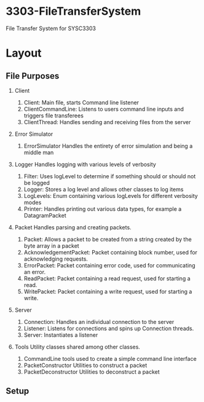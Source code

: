 # 3303-FileTransferSystem
File Transfer System for SYSC3303

# Layout

## File Purposes

1. Client
    1. Client: Main file, starts Command line listener
    2. ClientCommandLine: Listens to users command line inputs and triggers file transferees
    3. ClientThread: Handles sending and receiving files from the server
    
2. Error Simulator
    1. ErrorSimulator Handles the entirety of error simulation and being a middle man
    
3. Logger    Handles logging with various levels of verbosity
    1. Filter: Uses logLevel to determine if something should or should not be logged
    2. Logger: Stores a log level and allows other classes to log items
    3. LogLevels: Enum containing various logLevels for different verbosity modes
    4. Printer: Handles printing out various data types, for example a DatagramPacket
    
4. Packet    Handles parsing and creating packets.
    1. Packet: Allows a packet to be created from a string created by the byte array in a packet
    2. AcknowledgementPacket: Packet containing block number, used for acknowledging requests.
    3. ErrorPacket: Packet containing error code, used for communicating an error.
    4. ReadPacket: Packet containing a read request, used for starting a read.
    5. WritePacket: Packet containing a write request, used for starting a write.
    
5. Server
    1. Connection: Handles an individual connection to the server
    2. Listener: Listens for connections and spins up Connection threads.
    3. Server: Instantiates a listener
    
6. Tools    Utility classes shared among other classes.
    1. CommandLine tools used to create a simple command line interface
    2. PacketConstructor Utilities to construct a packet
    3. PacketDeconstructor Utilities to deconstruct a packet

## Setup
